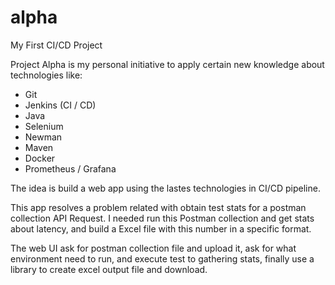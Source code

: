 # alpha
My First CI/CD Project

Project Alpha is my personal initiative to apply certain new knowledge about technologies like:

- Git
- Jenkins (CI / CD)
- Java
- Selenium
- Newman
- Maven
- Docker
- Prometheus / Grafana

The idea is build a web app using the lastes technologies in CI/CD pipeline. 

This app resolves a problem related with obtain test stats for a postman collection API Request. I needed run this Postman
collection and get stats about latency, and build a Excel file with this number in a specific format.

The web UI ask for postman collection file and upload it, ask for what environment need to run, and execute test to
gathering stats, finally use a library to create excel output file and download.
